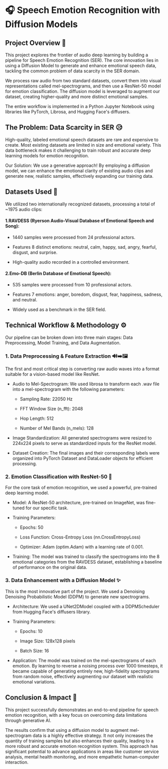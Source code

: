 # 🎧 Speech Emotion Recognition with Diffusion Models
## Project Overview 🎯
This project explores the frontier of audio deep learning by building a pipeline for Speech Emotion Recognition (SER). The core innovation lies in using a Diffusion Model to generate and enhance emotional speech data, tackling the common problem of data scarcity in the SER domain.

We process raw audio from two standard datasets, convert them into visual representations called mel-spectrograms, and then use a ResNet-50 model for emotion classification. The diffusion model is leveraged to augment our dataset, creating higher-quality and more distinct emotional samples.

The entire workflow is implemented in a Python Jupyter Notebook using libraries like PyTorch, Librosa, and Hugging Face's diffusers.

## The Problem: Data Scarcity in SER 😥
High-quality, labeled emotional speech datasets are rare and expensive to create. Most existing datasets are limited in size and emotional variety. This data bottleneck makes it challenging to train robust and accurate deep learning models for emotion recognition.

Our Solution: We use a generative approach! By employing a diffusion model, we can enhance the emotional clarity of existing audio clips and generate new, realistic samples, effectively expanding our training data.

## Datasets Used 📂
We utilized two internationally recognized datasets, processing a total of ~1975 audio clips:

#### 1.RAVDESS (Ryerson Audio-Visual Database of Emotional Speech and Song):

* 1440 samples were processed from 24 professional actors.

* Features 8 distinct emotions: neutral, calm, happy, sad, angry, fearful, disgust, and surprise.

* High-quality audio recorded in a controlled environment.

#### 2.Emo-DB (Berlin Database of Emotional Speech):

* 535 samples were processed from 10 professional actors.

* Features 7 emotions: anger, boredom, disgust, fear, happiness, sadness, and neutral.

* Widely used as a benchmark in the SER field.

## Technical Workflow & Methodology ⚙️
Our pipeline can be broken down into three main stages: Data Preprocessing, Model Training, and Data Augmentation.

### 1. Data Preprocessing & Feature Extraction 🔊➡️🖼️
The first and most critical step is converting raw audio waves into a format suitable for a vision-based model like ResNet.

* Audio to Mel-Spectrogram: We used librosa to transform each .wav file into a mel-spectrogram with the following parameters:

  * Sampling Rate: 22050 Hz

  * FFT Window Size (n_fft): 2048

  * Hop Length: 512

  * Number of Mel Bands (n_mels): 128

* Image Standardization: All generated spectrograms were resized to 224x224 pixels to serve as standardized inputs for the ResNet model.

* Dataset Creation: The final images and their corresponding labels were organized into PyTorch Dataset and DataLoader objects for efficient processing.

### 2. Emotion Classification with ResNet-50 🧠
For the core task of emotion recognition, we used a powerful, pre-trained deep learning model.

* Model: A ResNet-50 architecture, pre-trained on ImageNet, was fine-tuned for our specific task.

* Training Parameters:

  * Epochs: 50

  * Loss Function: Cross-Entropy Loss (nn.CrossEntropyLoss)

  * Optimizer: Adam (optim.Adam) with a learning rate of 0.001.

* Training: The model was trained to classify the spectrograms into the 8 emotional categories from the RAVDESS dataset, establishing a baseline of performance on the original data.

### 3. Data Enhancement with a Diffusion Model ✨
This is the most innovative part of the project. We used a Denoising Denoising Probabilistic Model (DDPM) to generate new spectrograms.

* Architecture: We used a UNet2DModel coupled with a DDPMScheduler from Hugging Face's diffusers library.

* Training Parameters:

  * Epochs: 10

  * Image Size: 128x128 pixels

  * Batch Size: 16

* Application: The model was trained on the mel-spectrograms of each emotion. By learning to reverse a noising process over 1000 timesteps, it became capable of generating entirely new, high-fidelity spectrograms from random noise, effectively augmenting our dataset with realistic emotional variations.

## Conclusion & Impact 🏁
This project successfully demonstrates an end-to-end pipeline for speech emotion recognition, with a key focus on overcoming data limitations through generative AI.

The results confirm that using a diffusion model to augment mel-spectrogram data is a highly effective strategy. It not only increases the quantity of training samples but also enhances their quality, leading to a more robust and accurate emotion recognition system. This approach has significant potential to advance applications in areas like customer service analysis, mental health monitoring, and more empathetic human-computer interaction.
